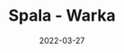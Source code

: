 ---
title: Spala - Warka
category: "Trasy trzydniowe"
rafting_time: 3 - 4 dni
route_length: 103,3
price: 
price_descrition: do indywidualnej wyceny
date: 2022-03-27
---